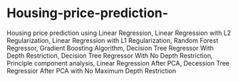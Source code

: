 # Housing-price-prediction-
Housing price prediction using Linear Regression, Linear Regression with L2 Regularization, Linear Regression with L1 Regularization, Random Forest Regressor, Gradient Boosting Algorithm, Decision Tree Regressor With Depth Restriction, Decision Tree Regressor With No Depth Restriction, Principle component analysis, Linear Regression After PCA, Decession Tree Regressior After PCA with No Maximum Depth Restriction     
